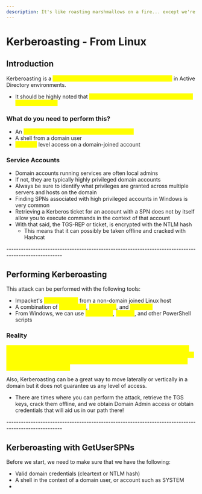 ```yaml
---
description: It's like roasting marshmallows on a fire... except we're using SPN's instead
---
```


# Kerberoasting - From Linux

## Introduction

Kerberoasting is a <mark style="color:yellow;">lateral movement/privilege escalation technique</mark> in Active Directory environments.

* It should be highly noted that <mark style="color:yellow;">this attack targets Service Princial Names (SPNs) Accounts</mark>

### What do you need to perform this?

* An <mark style="color:yellow;">account's cleartext password or NTLM hash</mark>
* A shell from a domain user
* <mark style="color:yellow;">SYSTEM</mark> level access on a domain-joined account

### Service Accounts

* Domain accounts running services are often local admins
* If not, they are typically highly privileged domain accounts
* Always be sure to identify what privileges are granted across multiple servers and hosts on the domain
* Finding SPNs associated with high privileged accounts in Windows is very common
* Retrieving a Kerberos ticket for an account with a SPN does not by itself allow you to execute commands in the context of that account
* With that said, the TGS-REP or ticket, is encrypted with the NTLM hash&#x20;
  * This means that it can possibly be taken offline and cracked with Hashcat&#x20;

\-----------------------------------------------------------------------------------------------------

## Performing Kerberoasting

This attack can be performed with the following tools:

* Impacket's <mark style="color:yellow;">GetUserSPNs</mark> from a non-domain joined Linux host
* A combination of <mark style="color:yellow;">setspn.exe</mark>, <mark style="color:yellow;">powershell</mark>, and <mark style="color:yellow;">Mimikatz</mark>
* From Windows, we can use <mark style="color:yellow;">PowerView</mark>, <mark style="color:yellow;">Rubeus</mark>, and other PowerShell scripts

### Reality

<mark style="color:yellow;">Obtaining a TGS ticket from a Kerberoast attack will NOT guarantee you a set of valid credentials and the ticket must still be taken offline and cracked with Hashcat to obtain the cleartext password. TGS tickets take longer to crack than NTLM hashes!</mark>

Also, Kerberoasting can be a great way to move laterally or vertically in a domain but it does not guarantee us any level of access.

* There are times where you can perform the attack, retrieve the TGS keys, crack them offline, and we obtain Domain Admin access or obtain credentials that will aid us in our path there!

\-----------------------------------------------------------------------------------------------------

## Kerberoasting with GetUserSPNs

Before we start, we need to make sure that we have the following:

* Valid domain credentials (cleartext or NTLM hash)
* A shell in the context of a domain user, or account such as SYSTEM
*
